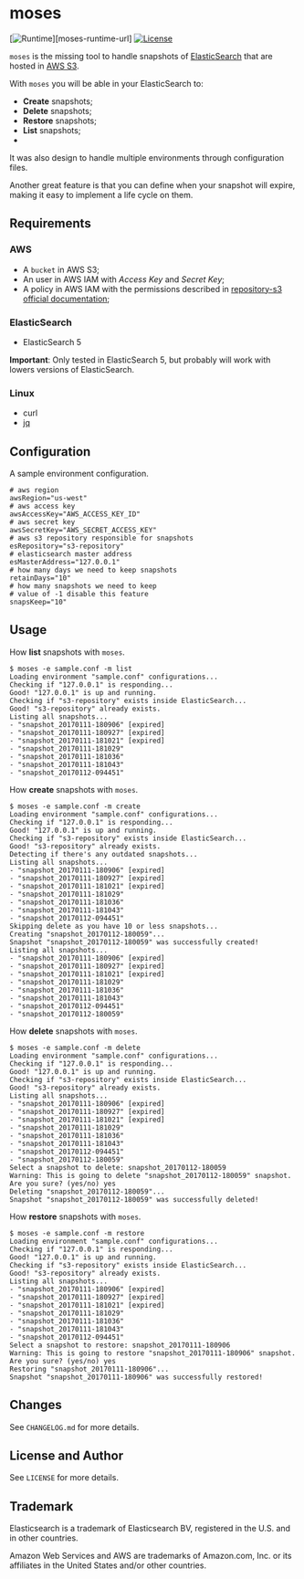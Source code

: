 # moses
[![Runtime][runtime-badge]][moses-runtime-url]
[![License][license-badge]][moses-license-url]

`moses` is the missing tool to handle snapshots of [ElasticSearch](es-url) that are hosted in [AWS S3](aws-s3-url).

With `moses` you will be able in your ElasticSearch to:

- **Create** snapshots;
- **Delete** snapshots;
- **Restore** snapshots;
- **List** snapshots;
-
It was also design to handle multiple environments through configuration files.

Another great feature is that you can define when your snapshot will expire,
making it easy to implement a life cycle on them.

## Requirements

### AWS

* A `bucket` in AWS S3;
* An user in AWS IAM with _Access Key_ and _Secret Key_;
* A policy in AWS IAM with the permissions described in [repository-s3 official documentation](es-plugin-s3-doc-url);

### ElasticSearch

* ElasticSearch 5

**Important**: Only tested in ElasticSearch 5, but probably will work with lowers versions of ElasticSearch.

### Linux

* curl
* [jq](jq-url)

## Configuration

A sample environment configuration.

```properties
# aws region
awsRegion="us-west"
# aws access key
awsAccessKey="AWS_ACCESS_KEY_ID"
# aws secret key
awsSecretKey="AWS_SECRET_ACCESS_KEY"
# aws s3 repository responsible for snapshots
esRepository="s3-repository"
# elasticsearch master address
esMasterAddress="127.0.0.1"
# how many days we need to keep snapshots
retainDays="10"
# how many snapshots we need to keep
# value of -1 disable this feature
snapsKeep="10"
```

## Usage

How **list** snapshots with `moses`.

```console
$ moses -e sample.conf -m list
Loading environment "sample.conf" configurations...
Checking if "127.0.0.1" is responding...
Good! "127.0.0.1" is up and running.
Checking if "s3-repository" exists inside ElasticSearch...
Good! "s3-repository" already exists.
Listing all snapshots...
- "snapshot_20170111-180906" [expired]
- "snapshot_20170111-180927" [expired]
- "snapshot_20170111-181021" [expired]
- "snapshot_20170111-181029"
- "snapshot_20170111-181036"
- "snapshot_20170111-181043"
- "snapshot_20170112-094451"
```

How **create** snapshots with `moses`.

```console
$ moses -e sample.conf -m create
Loading environment "sample.conf" configurations...
Checking if "127.0.0.1" is responding...
Good! "127.0.0.1" is up and running.
Checking if "s3-repository" exists inside ElasticSearch...
Good! "s3-repository" already exists.
Detecting if there's any outdated snapshots...
Listing all snapshots...
- "snapshot_20170111-180906" [expired]
- "snapshot_20170111-180927" [expired]
- "snapshot_20170111-181021" [expired]
- "snapshot_20170111-181029"
- "snapshot_20170111-181036"
- "snapshot_20170111-181043"
- "snapshot_20170112-094451"
Skipping delete as you have 10 or less snapshots...
Creating "snapshot_20170112-180059"...
Snapshot "snapshot_20170112-180059" was successfully created!
Listing all snapshots...
- "snapshot_20170111-180906" [expired]
- "snapshot_20170111-180927" [expired]
- "snapshot_20170111-181021" [expired]
- "snapshot_20170111-181029"
- "snapshot_20170111-181036"
- "snapshot_20170111-181043"
- "snapshot_20170112-094451"
- "snapshot_20170112-180059"
```

How **delete** snapshots with `moses`.

```console
$ moses -e sample.conf -m delete
Loading environment "sample.conf" configurations...
Checking if "127.0.0.1" is responding...
Good! "127.0.0.1" is up and running.
Checking if "s3-repository" exists inside ElasticSearch...
Good! "s3-repository" already exists.
Listing all snapshots...
- "snapshot_20170111-180906" [expired]
- "snapshot_20170111-180927" [expired]
- "snapshot_20170111-181021" [expired]
- "snapshot_20170111-181029"
- "snapshot_20170111-181036"
- "snapshot_20170111-181043"
- "snapshot_20170112-094451"
- "snapshot_20170112-180059"
Select a snapshot to delete: snapshot_20170112-180059
Warning: This is going to delete "snapshot_20170112-180059" snapshot.
Are you sure? (yes/no) yes
Deleting "snapshot_20170112-180059"...
Snapshot "snapshot_20170112-180059" was successfully deleted!
```

How **restore** snapshots with `moses`.

```console
$ moses -e sample.conf -m restore
Loading environment "sample.conf" configurations...
Checking if "127.0.0.1" is responding...
Good! "127.0.0.1" is up and running.
Checking if "s3-repository" exists inside ElasticSearch...
Good! "s3-repository" already exists.
Listing all snapshots...
- "snapshot_20170111-180906" [expired]
- "snapshot_20170111-180927" [expired]
- "snapshot_20170111-181021" [expired]
- "snapshot_20170111-181029"
- "snapshot_20170111-181036"
- "snapshot_20170111-181043"
- "snapshot_20170112-094451"
Select a snapshot to restore: snapshot_20170111-180906
Warning: This is going to restore "snapshot_20170111-180906" snapshot.
Are you sure? (yes/no) yes
Restoring "snapshot_20170111-180906"...
Snapshot "snapshot_20170111-180906" was successfully restored!
```

## Changes

See `CHANGELOG.md` for more details.

## License and Author

See `LICENSE` for more details.

## Trademark

Elasticsearch is a trademark of Elasticsearch BV,
registered in the U.S. and in other countries.

Amazon Web Services and AWS are trademarks of Amazon.com, Inc.
or its affiliates in the United States and/or other countries.

   [aws-s3-url]: https://aws.amazon.com/s3
   [es-url]: https://www.elastic.co
   [jq-url]: https://stedolan.github.io/jq/
   [es-plugin-s3-doc-url]: https://www.elastic.co/guide/en/elasticsearch/plugins/current/repository-s3-repository.html
   [moses-license-url]: https://github.com/amalucelli/moses/blob/master/LICENSE
   [license-badge]: https://img.shields.io/badge/license-apache-757575.svg?style=flat-square
   [runtime-badge]: https://img.shields.io/badge/runtime-shell-orange.svg?style=flat-square
